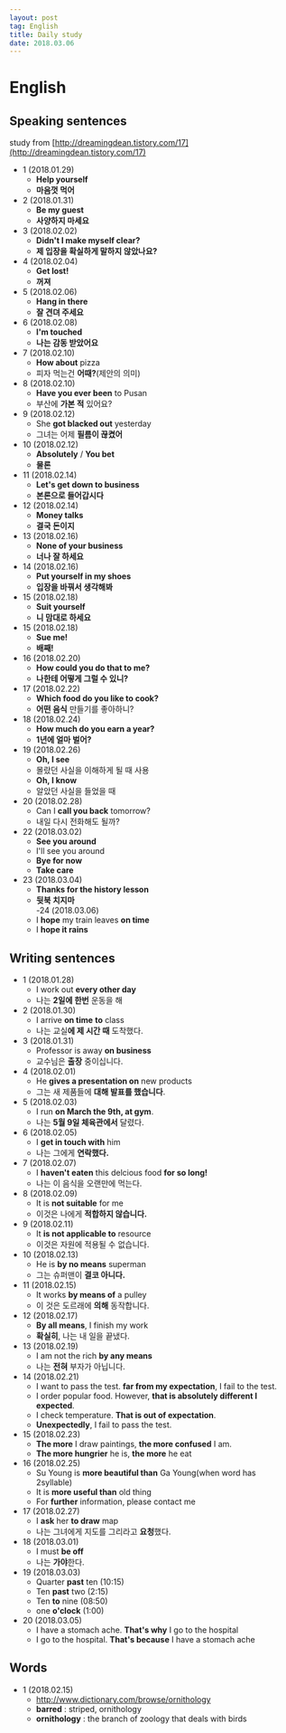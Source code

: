 ```yaml
---
layout: post
tag: English
title: Daily study
date: 2018.03.06
---
```


# English  
## Speaking sentences  
study from [http://dreamingdean.tistory.com/17](http://dreamingdean.tistory.com/17)  
- 1 (2018.01.29)  
  - **Help yourself**  
  - **마음껏 먹어**  
- 2 (2018.01.31)  
  - **Be my guest**   
  - **사양하지 마세요**  
- 3 (2018.02.02)  
  - **Didn't I make myself clear?**  
  - **제 입장을 확실하게 말하지 않았나요?**   
- 4 (2018.02.04)  
  - **Get lost!**  
  - **꺼져**  
- 5 (2018.02.06)  
  - **Hang in there**  
  - **잘 견뎌 주세요**  
- 6 (2018.02.08)  
  - **I'm touched**  
  - **나는 감동 받았어요**  
- 7 (2018.02.10)  
  - **How about** pizza  
  - 피자 먹는건 **어때?**(제안의 의미)  
- 8 (2018.02.10)  
  - **Have you ever been** to Pusan  
  - 부산에 **가본 적** 있어요?  
- 9 (2018.02.12)  
  - She **got blacked out** yesterday  
  - 그녀는 어제 **필름이 끊켰어**  
- 10 (2018.02.12)  
  - **Absolutely** / **You bet**  
  - **물론**  
- 11 (2018.02.14)  
  - **Let's get down to business**  
  - **본론으로 들어갑시다**  
- 12 (2018.02.14)  
  - **Money talks**  
  - **결국 돈이지**  
- 13 (2018.02.16)  
  - **None of your business**  
  - **너나 잘 하세요**  
- 14 (2018.02.16)  
  - **Put yourself in my shoes**  
  - **입장을 바꿔서 생각해봐**  
- 15 (2018.02.18)  
  - **Suit yourself**  
  - **니 맘대로 하세요**  
- 15 (2018.02.18)  
  - **Sue me!**  
  - **배째!**  
- 16 (2018.02.20)  
  - **How could you do that to me?**  
  - **나한테 어떻게 그럴 수 있니?**  
- 17 (2018.02.22)  
  - **Which food do you like to cook?**  
  - **어떤 음식** 만들기를 좋아하니?  
- 18 (2018.02.24)  
  - **How much do you earn a year?**  
  - **1년에 얼마 벌어?**  
- 19 (2018.02.26)  
  - **Oh, I see**  
  - 몰랐던 사실을 이해하게 될 때 사용  
  - **Oh, I know**  
  - 알았던 사실을 들었을 때  
- 20 (2018.02.28)  
  - Can I **call you back** tomorrow?  
  - 내일 다시 전화해도 될까?  
- 22 (2018.03.02)  
  - **See you around**  
  - I'll see you around  
  - **Bye for now**  
  - **Take care**  
- 23 (2018.03.04)  
  - **Thanks for the history lesson**  
  - **뒷북 치지마**  
-24 (2018.03.06)  
  - I **hope** my train leaves **on time**  
  - I **hope it rains**  

## Writing sentences  
- 1 (2018.01.28)  
  - I work out **every other day**  
  - 나는 **2일에 한번** 운동을 해  
- 2 (2018.01.30)  
  - I arrive **on time** **to** class  
  - 나는 교실**에 제 시간 때** 도착했다. 
- 3 (2018.01.31)
  - Professor is away **on business**  
  - 교수님은 **출장** 중이십니다.  
- 4 (2018.02.01)
  - He **gives a presentation on** new products  
  - 그는 새 제품들에 **대해 발표를 했습니다**.  
- 5 (2018.02.03)  
  - I run **on March the 9th, at gym**.  
  - 나는 **5월 9일 체육관에서** 달렸다.  
- 6 (2018.02.05)  
  - I **get in touch with** him  
  - 나는 그에게 **연락했다.**  
- 7 (2018.02.07)  
  - I **haven't eaten** this delcious food **for so long!**  
  - 나는 이 음식을 오랜만에 먹는다.  
- 8 (2018.02.09)  
  - It is **not suitable** for me  
  - 이것은 나에게 **적합하지 않습니다.**  
- 9 (2018.02.11)  
  - It **is not applicable to** resource  
  - 이것은 자원에 적용될 수 없습니다.  
- 10 (2018.02.13)  
  - He is **by no means** superman  
  - 그는 슈퍼맨이 **결코 아니다.**  
- 11 (2018.02.15)  
  - It works **by means of** a pulley  
  - 이 것은 도르래에 **의해** 동작합니다.  
- 12 (2018.02.17)  
  - **By all means**, I finish my work  
  - **확실히**, 나는 내 일을 끝냈다.  
- 13 (2018.02.19)  
  - I am not the rich **by any means**   
  - 나는 **전혀** 부자가 아닙니다.  
- 14 (2018.02.21)  
  - I want to pass the test. **far from my expectation**, I fail to the test.  
  - I order popular food. However, **that is absolutely different I expected**.  
  - I check temperature. **That is out of expectation**.  
  - **Unexpectedly**, I fail to pass the test.  
- 15 (2018.02.23)  
  - **The more** I draw paintings, **the more confused** I am.  
  - **The more hungrier** he is, **the more** he eat  
- 16 (2018.02.25)  
  - Su Young is **more beautiful than** Ga Young(when word has 2syllable)  
  - It is **more useful than** old thing   
  - For **further** information, please contact me  
- 17 (2018.02.27)  
  - I **ask** her **to draw** map  
  - 나는 그녀에게 지도를 그리라고 **요청**했다.  
- 18 (2018.03.01)  
  - I must **be off**  
  - 나는 **가야**한다.  
- 19 (2018.03.03)  
  - Quarter **past** ten (10:15)  
  - Ten **past** two (2:15)  
  - Ten **to** nine (08:50)  
  - one **o'clock** (1:00)  
- 20 (2018.03.05)  
  - I have a stomach ache. **That's why** I go to the hospital  
  - I go to the hospital. **That's because** I have a stomach ache  

## Words  
- 1 (2018.02.15)  
  - http://www.dictionary.com/browse/ornithology  
  - **barred** : striped, ornithology  
  - **ornithology** : the branch of zoology that deals with birds  
